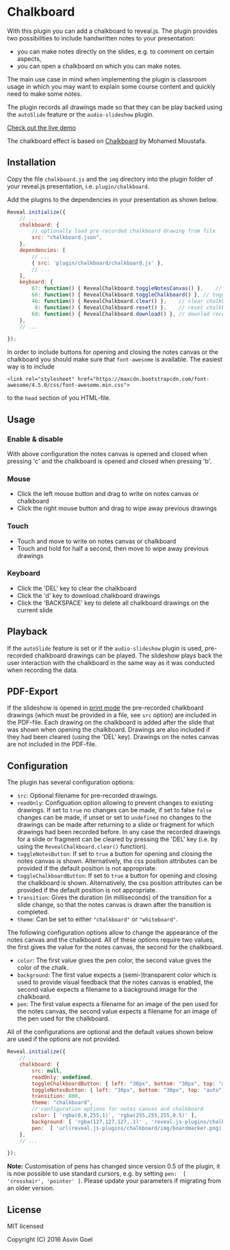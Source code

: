 # Chalkboard

With this plugin you can add a chalkboard to reveal.js. The plugin provides two possibilities to include handwritten notes to your presentation:

- you can make notes directly on the slides, e.g. to comment on certain aspects,
- you can open a chalkboard on which you can make notes.

The main use case in mind when implementing the plugin is classroom usage in which you may want to explain some course content and quickly need to make some notes. 

The plugin records all drawings made so that they can be play backed using the ```autoSlide``` feature or the ```audio-slideshow``` plugin. 

[Check out the live demo](https://rajgoel.github.io/reveal.js-demos/chalkboard-demo.html)

The chalkboard effect is based on [Chalkboard](https://github.com/mmoustafa/Chalkboard) by Mohamed Moustafa.

## Installation

Copy the file ```chalkboard.js``` and the  ```img``` directory into the plugin folder of your reveal.js presentation, i.e. ```plugin/chalkboard```.

Add the plugins to the dependencies in your presentation as shown below. 

```javascript
Reveal.initialize({
	// ...
	chalkboard: { 
		// optionally load pre-recorded chalkboard drawing from file
		src: "chalkboard.json",
	},
	dependencies: [
		// ... 
		{ src: 'plugin/chalkboard/chalkboard.js' },
		// ... 
	],
	keyboard: {
	    67: function() { RevealChalkboard.toggleNotesCanvas() },	// toggle notes canvas when 'c' is pressed
	    66: function() { RevealChalkboard.toggleChalkboard() },	// toggle chalkboard when 'b' is pressed
	    46: function() { RevealChalkboard.clear() },	// clear chalkboard when 'DEL' is pressed
	     8: function() { RevealChalkboard.reset() },	// reset chalkboard data on current slide when 'BACKSPACE' is pressed
	    68: function() { RevealChalkboard.download() },	// downlad recorded chalkboard drawing when 'd' is pressed
	},
	// ...

});
```
In order to include buttons for opening and closing the notes canvas or the chalkboard you should make sure that ```font-awesome``` is available. The easiest way is to include 
```
<link rel="stylesheet" href="https://maxcdn.bootstrapcdn.com/font-awesome/4.5.0/css/font-awesome.min.css">
```
to the ```head``` section of you HTML-file.

## Usage

### Enable & disable 

With above configuration the notes canvas is opened and closed when pressing 'c' and the chalkboard is opened and closed when pressing 'b'.

### Mouse
- Click the left mouse button and drag to write on notes canvas or chalkboard
- Click the right mouse button and drag to wipe away previous drawings

### Touch
- Touch and move to write on notes canvas or chalkboard
- Touch and hold for half a second, then move to wipe away previous drawings

### Keyboard
- Click the 'DEL' key to clear the chalkboard </li>
- Click the 'd' key to download chalkboard drawings</li>
- Click the 'BACKSPACE' key to delete all chalkboard drawings on the current slide</li>

## Playback

If the ```autoSlide``` feature is set or if the ```audio-slideshow``` plugin is used, pre-recorded chalkboard drawings can be played. The slideshow plays back the user interaction with the chalkboard in the same way as it was conducted when recording the data.

## PDF-Export

If the slideshow is opened in [print mode](https://github.com/hakimel/reveal.js/#pdf-export) the pre-recorded chalkboard drawings (which must be provided in a file, see ```src``` option) are included in the PDF-file. Each drawing on the chalkboard is added after the slide that was shown when opening the chalkboard. Drawings are also included if they had been cleared (using the 'DEL' key). Drawings on the notes canvas are not included in the PDF-file.   


## Configuration

The plugin has several configuration options:

- ```src```: Optional filename for pre-recorded drawings.
- ```readOnly```: Configuation option allowing to prevent changes to existing drawings. If set to ```true``` no changes can be made, if set to false ```false``` changes can be made, if unset or set to ```undefined``` no changes to the drawings can be made after returning to a slide or fragment for which drawings had been recorded before. In any case the recorded drawings for a slide or fragment can be cleared by pressing the 'DEL' key (i.e. by using the ```RevealChalkboard.clear()``` function).
- ```toggleNotesButton```: If set to ```true``` a button for opening and closing the notes canvas is shown. Alternatively, the css position attributes can be provided if the default position is not appropriate. 
- ```toggleChalkboardButton```: If set to ```true``` a button for opening and closing the chalkboard is shown. Alternatively, the css position attributes can be provided if the default position is not appropriate. 
- ```transition```: Gives the duration (in milliseconds) of the transition for a slide change, so that the notes canvas is drawn after the transition is completed.
- ```theme```: Can be set to either ```"chalkboard"``` or ```"whiteboard"```.

The following configuration options allow to change the appearance of the notes canvas and the chalkboard. All of these options require two values, the first gives the value for the notes canvas, the second for the chalkboard.

- ```color```: The first value gives the pen color, the second value gives the color of the chalk.
- ```background```: The first value expects a (semi-)transparent color which is used to provide visual feedback that the notes canvas is enabled, the second value expects a filename to a background image for the chalkboard.
- ```pen```: The first value expects a filename for an image of the pen used for the notes canvas, the second value expects a filename  for an image of the pen used for the chalkboard.

All of the configurations are optional and the default values shown below are used if the options are not provided.

```javascript
Reveal.initialize({
	// ...
	chalkboard: { 
		src: null,
		readOnly: undefined, 
		toggleChalkboardButton: { left: "30px", bottom: "30px", top: "auto", right: "auto" },
		toggleNotesButton: { left: "30px", bottom: "30px", top: "auto", right: "auto" },
		transition: 800,
		theme: "chalkboard",
		// configuration options for notes canvas and chalkboard
		color: [ 'rgba(0,0,255,1)', 'rgba(255,255,255,0.5)' ],
		background: [ 'rgba(127,127,127,.1)' , 'reveal.js-plugins/chalkboard/img/blackboard.png' ],
		pen:  [ 'url(reveal.js-plugins/chalkboard/img/boardmarker.png), auto', 'url(reveal.js-plugins/chalkboard/img/chalk.png), auto' ],
	},
	// ...

});
```

**Note:** Customisation of pens has changed since version 0.5 of the plugin, it is now possible to use standard cursors, e.g. by setting ```pen:  [ 'crosshair', 'pointer' ]```. Please update your parameters if migrating from an older version.

## License

MIT licensed

Copyright (C) 2016 Asvin Goel
